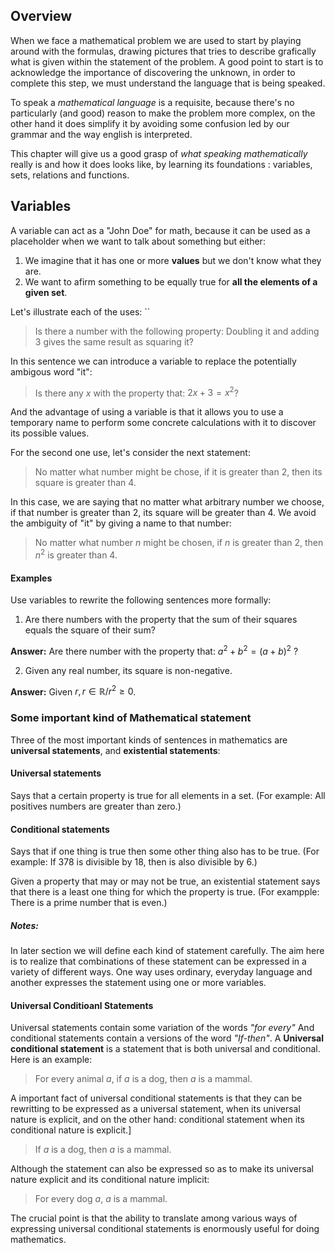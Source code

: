 ## Overview
When we face a mathematical problem we are used to start by playing around with the formulas, drawing pictures that tries to describe grafically what is given within the statement of the problem. A good point to start is to acknowledge the importance of discovering the unknown, in order to complete this step, we must understand the language that is being speaked.

To speak a *mathematical language* is a requisite, because there's no particularly (and good) reason to make the problem more complex, on the other hand it does simplify it by avoiding some confusion led by our grammar and the way english is interpreted.

This chapter will give us a good grasp of *what speaking mathematically* really is and how it does looks like, by learning its foundations : variables, sets, relations and functions.

## Variables
A variable can act as a "John Doe" for math, because it can be used as a placeholder when we want to talk about something but either:

1. We imagine that it has one or more **values** but we don't know what they are.
2. We want to afirm something to be equally true for **all the elements of a given set**.

Let's illustrate each of the uses:
``
>Is there a number with the following property: Doubling it and adding 3 gives the same result as squaring it?

In this sentence we can introduce a variable to replace the potentially ambigous word "it":

> Is there any $x$ with the property that: $2x + 3 = x^2$?

And the advantage of using a variable is that it allows you to use a temporary name to perform some concrete calculations with it to discover its possible values.

For the second one use, let's consider the next statement:

> No matter what number might be chose, if it is greater than 2, then its square is greater than 4.

In this case, we are saying that no matter what arbitrary number we choose, if that number is greater than 2, its square will be greater than 4. We avoid the ambiguity of "it" by giving a name to that number:

> No matter what number $n$ might be chosen, if $n$ is greater than 2, then $n^2$ is greater than 4.

#### Examples
Use variables to rewrite the following sentences more formally:

1. Are there numbers with the property that the sum of their squares equals the square of their sum?

**Answer:**
Are there number with the property that: $a^2 + b^2 = (a+b)^2$ ?

2. Given any real number, its square is non-negative.

**Answer:**
Given $r, r \in \mathbb{R}/ r^2 \ge 0$.

### Some important kind of Mathematical statement
Three of the most important kinds of sentences in mathematics are **universal statements**, and **existential statements**:

#### Universal statements
Says that a certain property is true for all elements in a set. (For example: All positives numbers are greater than zero.)

#### Conditional statements
Says that if one thing is true then some other thing also has to be true. (For example: If $378$ is divisible by $18$, then is also divisible by $6$.)

Given a property that may or may not be true, an existential statement says that there is a least one thing for which the property is true. (For exampple: There is a prime number that is even.)

##### Notes:
In later section we will define each kind of statement carefully. The aim here is to realize that combinations of these statement can be expressed in a variety of different ways. One way uses ordinary, everyday language and another expresses the statement using one or more variables. 

#### Universal Conditioanl Statements
Universal statements contain some variation of the words *"for every"* And conditional statements contain a versions of the word *"If-then"*. A **Universal conditional statement** is a statement that is both universal and conditional. Here is an example:

> For every animal $a$, if $a$ is a dog, then $a$ is a mammal.

A important fact of universal conditional statements is that they can be rewritting to be expressed as a universal statement, when its universal nature is explicit, and on the other hand: conditional statement when its conditional nature is explicit.]

> If $a$ is a dog, then $a$ is a mammal.

 Although the statement can also be expressed so as to make its universal nature explicit and its conditional nature implicit:

> For every dog $a$, $a$ is a mammal.

The crucial point is that the ability to translate among various ways of expressing universal conditional statements is enormously useful for doing mathematics.